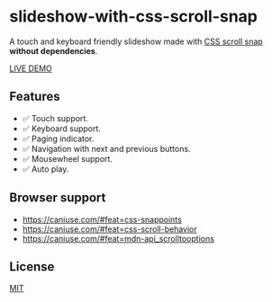 # slideshow-with-css-scroll-snap

A touch and keyboard friendly slideshow made with [CSS scroll snap](https://developer.mozilla.org/en-US/docs/Web/CSS/CSS_Scroll_Snap) **without dependencies**.

[LIVE DEMO](https://iagobruno.github.io/slideshow-with-css-scroll-snap/)

## Features

- ✅ Touch support.
- ✅ Keyboard support.
- ✅ Paging indicator.
- ✅ Navigation with next and previous buttons.
- ✅ Mousewheel support.
- ✅ Auto play.

## Browser support

- https://caniuse.com/#feat=css-snappoints
- https://caniuse.com/#feat=css-scroll-behavior
- https://caniuse.com/#feat=mdn-api_scrolltooptions

## License

[MIT](https://github.com/iagobruno/slideshow-with-css-scroll-snap/blob/master/LICENSE)
